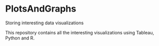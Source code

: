 # PlotsAndGraphs
Storing interesting data visualizations

This repository contains all the interesting visualizations using Tableau, Python and R.
